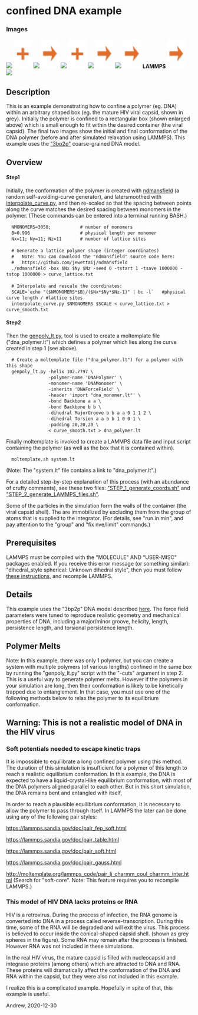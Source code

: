 confined DNA example
==========

### Images

<img src="http://moltemplate.org/images/DNA/3bp2p/3bp2p_dna_monomer_LR.jpg" width=220> <img src="images/plus.svg" height=80> <img src="http://moltemplate.org/images/DNA/3bp2p/HIV_capsid+DNA/curve_ndmansfield_11x11x11_white_LR.jpg" width=200> <img src="images/rightarrow.svg" height=80> <img src="http://moltemplate.org/images/DNA/3bp2p/HIV_capsid+DNA/dna_t=0_green+cyan_scale0.5_width0.2_bbk_occ_light2_LR.jpg" width=200> <img src="images/plus.svg" height=80>
<img src="http://moltemplate.org/images/DNA/3bp2p/HIV_capsid+DNA/capsid_bbk_occ_light3_LR.jpg" width=200> <img src="images/rightarrow.svg" height=80>
<img src="http://moltemplate.org/images/DNA/3bp2p/HIV_capsid+DNA/dna+capsid_t=0_scale0.5_green+cyan_bbk_occ_light2_LR.jpg" width=200> <img src="images/rightarrow.svg" height=80> **LAMMPS**  <img src="images/rightarrow.svg" height=80>  <img src="http://moltemplate.org/images/DNA/3bp2p/HIV_capsid+DNA/dna+capsid_t=8680000_green+cyan_bbk_occ_light2_LR.jpg" width=200>


## Description

This is an example demonstrating how to confine a polymer (eg. DNA) within an
arbitrary shaped box (eg. the mature HIV viral capsid, shown in grey).
Initially the polymer is confined to a rectangular box (shown enlarged above)
which is small enough to fit within the desired container (the viral capsid).
The final two images show the initial and final conformation of
the DNA polymer (before and after simulated relaxation using LAMMPS).
This example uses the ["3bp2p"](../simple_dna_example)
coarse-grained DNA model.


## Overview

#### Step1
Initially, the conformation of the polymer is created with 
[ndmansfield](https://github.com/jewettaij/ndmansfield)
(a random self-avoiding-curve generator), and latersmoothed with
[interpolate_curve.py](../../../../../../../doc/doc_interpolate_curve.md),
and then re-scaled so that the spacing between points along the
curve matches the desired spacing between monomers in the polymer.
(These commands can be entered into a terminal running BASH.)

```shell
  NMONOMERS=3058;           # number of monomers
  B=0.996                   # physical length per monomer
  Nx=11; Ny=11; Nz=11       # number of lattice sites

  # Generate a lattice polymer shape (integer coordinates)
  #   Note: You can download the "ndmansfield" source code here:
  #   https://github.com/jewettaij/ndmansfield
  ./ndmansfield -box $Nx $Ny $Nz -seed 0 -tstart 1 -tsave 1000000 -tstop 1000000 > curve_lattice.txt

  # Interpolate and rescale the coordinates:
  SCALE=`echo "($NMONOMERS*$B)/($Nx*$Ny*$Nz-1)" | bc -l`   #physical curve length / #lattice sites
  interpolate_curve.py $NMONOMERS $SCALE < curve_lattice.txt > curve_smooth.txt
```

#### Step2
Then the
[genpoly_lt.py](../../../../../../../doc/doc_genpoly_lt.md),
tool is used to create a moltemplate file ("dna_polymer.lt")
which defines a polymer which lies along the curve
created in step 1 (see above).

```shell
  # Create a moltemplate file ("dna_polymer.lt") for a polymer with this shape
  genpoly_lt.py -helix 102.7797 \
                -polymer-name 'DNAPolymer' \
                -monomer-name 'DNAMonomer' \
                -inherits 'DNAForceField' \
                -header 'import "dna_monomer.lt"' \
                -bond Backbone a a \
                -bond Backbone b b \
                -dihedral MajorGroove b b a a 0 1 1 2 \
                -dihedral Torsion a a b b 1 0 0 1 \
                -padding 20,20,20 \
                < curve_smooth.txt > dna_polymer.lt
```

Finally moltemplate is invoked to create a LAMMPS data file and input script
containing the polymer (as well as the box that it is contained within).

```shell
  moltemplate.sh system.lt
```

(Note: The "system.lt" file contains a link to "dna_polymer.lt".)

For a detailed step-by-step explanation of this process
(with an abundance of crufty comments),
see these two files:
["STEP_1_generate_coords.sh"](STEP_1_generate_coords.sh)
and
["STEP_2_generate_LAMMPS_files.sh"](STEP_2_generate_LAMMPS_files.sh).


Some of the particles in the simulation form the walls of the container
(the viral capsid shell).  The are immobilized by excluding them from
the group of atoms that is supplied to the integrator.  (For details, see
"run.in.min", and pay attention to the "group" and "fix nve/limit" commands.)


##    Prerequisites

LAMMPS must be compiled with the "MOLECULE" AND "USER-MISC" packages enabled.
If you receive this error message (or something similar):
"dihedral_style spherical: Unknown dihedral style", then you must follow
[these instructions](https://lammps.sandia.gov/doc/Build_package.html),
and recompile LAMMPS.


## Details

This example uses the "3bp2p" DNA model described [here](../simple_dna_example).
The force field parameters were tuned to reproduce realistic geometry and
mechanical properties of DNA, including a major/minor groove, helicity, length,
persistence length, and torsional persistence length.


## Polymer Melts

Note: In this example, there was only 1 polymer, but you can create a
system with multiple polymers (of various lengths) confined in the same box
by running the "genpoly_lt.py" script with the "-cuts" argument in step 2.
This is a useful way to generate polymer melts.  However if the polymers
in your simulation are long, then their conformation is likely to be
kinetically trapped due to entanglement.  In that case, you must use
one of the following methods below to relax the polymer to its
equilibrium conformation.


## Warning: This is not a realistic model of DNA in the HIV virus

### Soft potentials needed to escape kinetic traps

It is impossible to equilibrate a long confined polymer using this method.
The duration of this simulation is insufficient for a polymer
of this length to reach a realistic equilibrium conformation.
In this example, the DNA is expected to have a liquid-crystal-like
equilibrium conformation, with most of the DNA polymers aligned
parallel to each other.  But in this short simulation, the DNA
remains bent and entangled with itself,

In order to reach a plausible equilibrium conformation,
it is necessary to allow the polymer to pass through itself.
In LAMMPS the later can be done using any of the following pair styles:

https://lammps.sandia.gov/doc/pair_fep_soft.html

https://lammps.sandia.gov/doc/pair_table.html

https://lammps.sandia.gov/doc/pair_soft.html

https://lammps.sandia.gov/doc/pair_gauss.html

http://moltemplate.org/lammps_code/pair_lj_charmm_coul_charmm_inter.html
(Search for "soft-core".  Note: This feature requires you to recompile LAMMPS.)

### This model of HIV DNA lacks proteins or RNA

HIV is a retrovirus.
During the process of infection, the RNA genome is converted into DNA
in a process called reverse-transcription.  During this time, some of the
RNA will be degraded and will exit the virus.
This process is believed to occur inside the conical-shaped capsid shell.
(shown as grey spheres in the figure).
Some RNA may remain after the process is finished.
However RNA was not included in these simulations.

In the real HIV virus, the mature capsid is filled with nucleocapsid and
integrase proteins (among others) which are attracted to DNA and RNA.
These proteins will dramatically affect the conformation of the DNA and RNA
within the capsid, but they were also not included in this example.

I realize this is a complicated example.
Hopefully in spite of that, this example is useful.

Andrew, 2020-12-30
